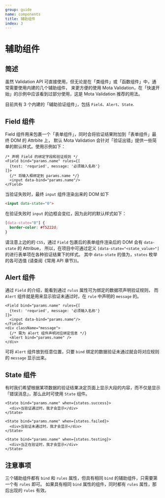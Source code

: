 ```yaml
---
group: guide
name: components
title: 辅助组件
index: 3
---
```


# 辅助组件

## 简述

虽然 Validation API 可直接使用，但无论是在「类组件」或「函数组件」中，通常需要使用内建的几个辅助组件，
来更方便的使用 Mota Validation，在「快速开始」的示例中应该看到过部分使用，这是 Mota Validation 推荐的用法。

目前共有 3 个内建的「辅助验证组件」，包括 `Field`、`Alert`、`State`.

## Field 组件

Field 组件用来包裹一个「表单组件」，同时会将验证结果附加到「表单组件」最终 DOM 的 Attrbite 上，
默认 Mota Validation 会针对「验证出错」提供一些简单的默认样式。使用示例如下：

```tsx
/* 声明 Field 的绑定字段和验证规则 */
<Field bind="params.name" rules={[
  {test: 'requried', message: '必须输入名称'}
]}>
  {/* 将输入框绑定到 params.name */}
  <input data-bind="params.name"/>
</Field>
```

当验证失败时，最终 `input` 组件渲染出来的 DOM 如下

```html
<input data-state="0">
```

在验证失败时 `input` 的边框会变红，因为此时的默认样式如下：

```css
[data-state="0"] {
  border-color: #f5222d;
}
```

请注意上边的的 `CSS`，通过 `Field` 包裹后的表单组件渲染后的 DOM 会有 `data-state` 的 Attribue，
所以，在项目中可通过定义 `[data-state="<state_value>"]` 的进行表单项在各种验证结果下的样式。
其中 `data-state` 的值为，`states` 枚举的各可选值 (请查阅《常用 API 章节》)。

## Alert 组件

通过 `Field` 的介绍，能看到通过 `rulus` 属性可为绑定的数据项声明验证规则，
而 `Alert` 组件就是用来显示验证未通过时，在 `rule` 中声明的 `message` 的。

```tsx
<Field bind="params.name" rules={[
  {test: 'requried', message: '必须输入名称'}
]}>
  <input data-bind="params.name"/>
</Field>
<div className="message">
  {/* 需为 Alert 组件声明对应绑定信息 */}
  <Alert bind="params.name" />
</div>
```

可将 `Alert` 组件放到任意位置，只要 `bind` 绑定的数据验证未通过就会将对应规则的 `message` 显示出来。

## State 组件

有时我们希望根据某项数据的验证结果决定页面上显示大段的内容，而不仅是显示「错误消息」，那么此时可使用 `State` 组件。

```tsx
<State bind="params.name" when={states.success}>
  <div>当验证通过时，我才会显示</div>
</State>

<State bind="params.name" when={states.failed}>
  <div>当验证未通过时，我才会显示</div>
</State>

<State bind="params.name" when={states.testing}>
  <div>当正在验证时，我才会显示</div>
</State>
```


## 注意事项

三个辅助组件都有 `bind` 和 `rules` 属性，但具有相同 `bind` 的辅助组件，只需要第一个有 `rules` 即可。
如果具有相同 `bind` 属性的组件，同时都有 `rules` 属性，那后出现的 `rules` 有效。